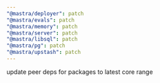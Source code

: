 ```yaml
---
"@mastra/deployer": patch
"@mastra/evals": patch
"@mastra/memory": patch
"@mastra/server": patch
"@mastra/libsql": patch
"@mastra/pg": patch
"@mastra/upstash": patch
---
```


update peer deps for packages to latest core range

